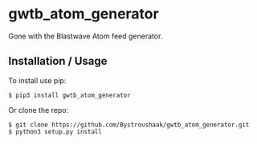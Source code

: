 gwtb_atom_generator
===============================

Gone with the Blastwave Atom feed generator.

Installation / Usage
--------------------

To install use pip:

    $ pip3 install gwtb_atom_generator


Or clone the repo:

    $ git clone https://github.com/Bystroushaak/gwtb_atom_generator.git
    $ python3 setup.py install
